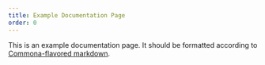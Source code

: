 ```yaml
---
title: Example Documentation Page
order: 0
---
```


This is an example documentation page. It should be formatted according to [Commona-flavored markdown](../MARKDOWN.md).